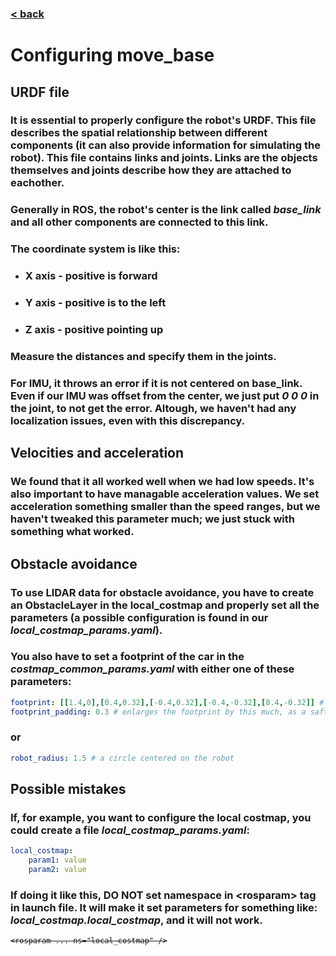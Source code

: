 ### [< back](../GuideForDocumentation.md)
# Configuring move_base

## URDF file
### It is essential to properly configure the robot's URDF. This file describes the spatial relationship between different components (it can also provide information for simulating the robot). This file contains **links** and **joints**. Links are the objects themselves and joints describe how they are attached to eachother.
### Generally in ROS, the robot's center is the link called *base_link* and all other components are connected to this link.
### The coordinate system is like this:
- ### X axis - positive is forward
- ### Y axis - positive is to the left
- ### Z axis - positive pointing up
### Measure the distances and specify them in the joints.
### For IMU, it throws an error if it is not centered on base_link. Even if our IMU was offset from the center, we just put *0 0 0* in the joint, to not get the error. Altough, we haven't had any localization issues, even with this discrepancy.

## Velocities and acceleration
### We found that it all worked well when we had low speeds. It's also important to have managable acceleration values. We set acceleration something smaller than the speed ranges, but we haven't tweaked this parameter much; we just stuck with something what worked.

## Obstacle avoidance
### To use LIDAR data for obstacle avoidance, you have to create an ObstacleLayer in the local_costmap and properly set all the parameters (a possible configuration is found in our *local_costmap_params.yaml*).
### You also have to set a footprint of the car in the *costmap_common_params.yaml* with either one of these parameters:
```YAML
footprint: [[1.4,0],[0.4,0.32],[-0.4,0.32],[-0.4,-0.32],[0.4,-0.32]] # sequence of points to describe a polygon centered on the robot
footprint_padding: 0.3 # enlarges the footprint by this much, as a saftey cushion
```
### or
```YAML
robot_radius: 1.5 # a circle centered on the robot
```

## Possible mistakes
### If, for example, you want to configure the local costmap, you could create a file *local_costmap_params.yaml*:
```YAML
local_costmap:
    param1: value
    param2: value
```
### If doing it like this, **DO NOT** set namespace in \<rosparam\> tag in launch file. It will make it set parameters for something like: *local_costmap.local_costmap*, and it will not work.
<pre><code class="lang-XML"><del>&lt;rosparam ... ns="local_costmap" /></del></code></pre>
